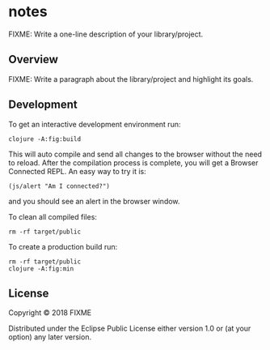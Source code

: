 # notes

FIXME: Write a one-line description of your library/project.

## Overview

FIXME: Write a paragraph about the library/project and highlight its goals.

## Development

To get an interactive development environment run:

    clojure -A:fig:build

This will auto compile and send all changes to the browser without the
need to reload. After the compilation process is complete, you will
get a Browser Connected REPL. An easy way to try it is:

    (js/alert "Am I connected?")

and you should see an alert in the browser window.

To clean all compiled files:

    rm -rf target/public

To create a production build run:

	rm -rf target/public
	clojure -A:fig:min


## License

Copyright © 2018 FIXME

Distributed under the Eclipse Public License either version 1.0 or (at your option) any later version.
